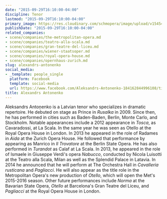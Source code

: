 ```yaml
---
date: "2015-09-29T16:10:00-04:00"
discipline: Tenor
lastmod: "2015-09-29T16:10:00-04:00"
primary_image: https://res.cloudinary.com/schmopera/image/upload/v1545409169/media/webhook-uploads/1443557316354/Antonenko-AleksandrSquare.jpg.jpg
publishDate: "2015-09-29T16:10:00-04:00"
related_companies:
- scene/companies/the-metropolitan-opera.md
- scene/companies/teatro-alla-scala.md
- scene/companies/gran-teatre-del-liceu.md
- scene/companies/wiener-staatsoper.md
- scene/companies/royal-opera-house.md
- scene/companies/opernhaus-zurich.md
slug: alexandrs-antonenko
social_media:
- _template: people_single
  platform: Facebook
  template: social-media
  url: https://www.facebook.com/Aleksandrs-Antonenko-184162844996108/timeline/
title: Alexandrs Antonenko
---
```


Aleksandrs Antoņenko is a Latvian tenor who specializes in dramatic repertoire. He debuted on stage as Prince in *Rusalka* in 2009. Since then, he has performed in cities such as Baden-Baden, Berlin, Monte Carlo, and Stockholm. Notable appearances include a 2012 appearance in *Tosca*, as Cavaradossi, at La Scala. In the same year he was seen as Otello at the Royal Opera House in London. In 2013 he appeared in the role of Radames in *Aida* at the Zurich Opera House. He followed that performance by appearing as Manrico in *Il Trovatore* at the Berlin State Opera. He has also performed in *Turandot* as Calaf at La Scala. In 2013, he appeared in the role of Ismaele in Giuseppe Verdi's opera *Nabucco*, conducted by Nicola Luisotti at the Teatro alla Scala, Milan as well as the Splendid Palace in Latavia. In 2014 he announced that he will perform at The Orchestra Hall in *Cavalleria rusticana* and *Pagliacci*. He will also appear as the title role in the Metropolitan Opera's new production of *Otello*, which will open the Met's 2015-2016 season. Other future performances include *Norma* at the Bavarian State Opera, *Otello* at Barcelona's Gran Teatre del Liceu, and *Pagliacci* at the Royal Opera House in London.
